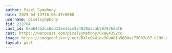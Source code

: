 ```yaml
---
author: Pixel Symphony
date: 2025-04-13T18:06:47+0000
username: pixelsymphony
fid: 232704
cast_id: 0xa64352cc6dd335e3ecc854838dacab307676daf6
cast: https://warpcast.com/pixelsymphony/0xa64352cc
image: https://imagedelivery.net/BXluQx4ige9GuW0Ia56BHw/73007c87-e198-44bb-8398-c7e6c8ba3400/original
layout: post
---
```

  

<img src='https://imagedelivery.net/BXluQx4ige9GuW0Ia56BHw/73007c87-e198-44bb-8398-c7e6c8ba3400/original' alt='' referrerpolicy='no-referrer'/>